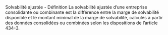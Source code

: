 Solvabilité ajustée - Définition
La solvabilité ajustée d’une entreprise consolidante ou combinante est la différence entre la marge de solvabilité disponible et le montant minimal de la marge de solvabilité, calculés à partir des données consolidées ou combinées selon les dispositions de l’article 434-3.